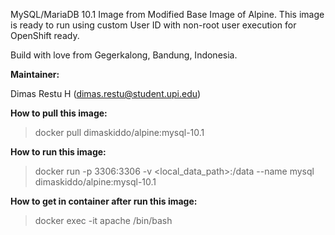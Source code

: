 MySQL/MariaDB 10.1 Image from Modified Base Image of Alpine. This image is ready to run using custom User ID with non-root user execution for OpenShift ready.

Build with love from Gegerkalong, Bandung, Indonesia.

**Maintainer:**

Dimas Restu H (<dimas.restu@student.upi.edu>)

**How to pull this image:**

> docker pull dimaskiddo/alpine:mysql-10.1

**How to run this image:**

> docker run -p 3306:3306 -v <local_data_path>:/data --name mysql dimaskiddo/alpine:mysql-10.1

**How to get in container after run this image:**

> docker exec -it apache /bin/bash
